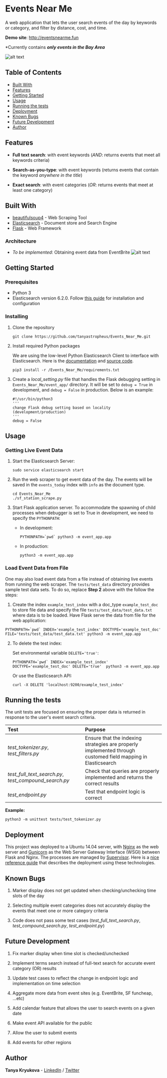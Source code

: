 # Events Near Me

A web application that lets the user search events of the day by keywords or category, and filter by distance, cost, and time. 

**Demo site**: <http://eventsnearme.fun>

*Currently contains **_only events in the Bay Area_**

![alt text](https://i.imgur.com/BmU6dzT.png)

## Table of Contents

- [Built With](#built-with)
- [Features](#features)
- [Getting Started](#getting-started)
- [Usage](#usage)
- [Running the tests](#running-the-tests)
- [Deployment](#deployment)
- [Known Bugs](#knownbugs)
- [Future Development](#future-development)
- [Author](#author)


## Features
* **Full text search**: 
with event keywords (*AND*: returns events that meet all keywords criteria)

* **Search-as-you-type**: 
with event keywords (returns events that contain the keyword *anywhere in the title*)

* **Exact search**: 
with event categories (*OR*: returns events that meet at least one category)

## Built With

* [beautifulsoup4](https://www.crummy.com/software/BeautifulSoup/bs4/doc/) - Web Scraping Tool
* [Elasticsearch](https://www.elastic.co/) - Document store and Search Engine
* [Flask](http://flask.pocoo.org/) - Web Framework

### Architecture
* *To be implemented*: Obtaining event data from EventBrite
![alt text](https://i.imgur.com/awzPV2w.png)

## Getting Started

### Prerequisites

* Python 3
* Elasticsearch version 6.2.0.  Follow [this guide](https://www.digitalocean.com/community/tutorials/how-to-install-and-configure-elasticsearch-on-ubuntu-14-04) for installation and configuration

### Installing

1. Clone the repository
   ```
   git clone https://github.com/tanyastropheus/Events_Near_Me.git
   ```

2. Install required Python packages

   We are using the low-level Python Elasticsearch Client to interface with Elasticsearch.  Here is the [documentation](https://elasticsearch-py.readthedocs.io/en/master/) and [source code](https://elasticsearch-py.readthedocs.io/en/master/).
   ```
   pip3 install -r /Events_Near_Me/requirements.txt
   ```

3. Create a *local_setting.py* file that handles the Flask debugging setting in ```Events_Near_Me/event_app/``` directory.  It will be set to ```debug = True``` in development, and ```debug = False``` in production.  Below is an example:

   ```
   #!/usr/bin/python3
   '''
   change Flask debug setting based on locality (development/production)
   '''
   debug = False
   ```

## Usage

### Getting Live Event Data

1. Start the Elasticsearch Server:
   ```
   sudo service elasticsearch start
   ```

2. Run the web scraper to get event data of the day.  The events will be saved in the ```events_today``` index with ```info``` as the document type.
   ```
   cd Events_Near_Me
   ./sf_station_scrape.py
   ```

3. Start Flask application server.  To accommodate the spawning of child processes when debugger is set to True in development, we need to specify the ```PYTHONPATH```:

   * In development:
      ```
      PYTHONPATH=`pwd` python3 -m event_app.app
      ```
   * In production:
      ```
      python3 -m event_app.app
      ```

### Load Event Data from File
One may also load event data from a file instead of obtaining live events from running the web scraper.  The ```tests/test_data``` directory provides sample test data sets.  To do so, replace **Step 2** above with the follow the steps:

1.  Create the index ```example_test_index``` with a doc_type ```example_test_doc``` to store file data and specify the file ```tests/test_data/test_data.txt``` where data is to be loaded.  Have Flask serve the data from file for the web application:
   ```
   PYTHONPATH=`pwd` INDEX='example_test_index' DOCTYPE='example_test_doc' FILE='tests/test_data/test_data.txt' python3 -m event_app.app
   ```

2. To delete the test index:

   Set environmental variable ```DELETE='true'```:
   ```
   PYTHONPATH=`pwd` INDEX='example_test_index' DOCTYPE='example_test_doc' DELETE='true'  python3 -m event_app.app
   ```

   Or use the Elasticsearch API:

   ```
   curl -X DELETE 'localhost:9200/example_test_index'
   ```

## Running the tests

The unit tests are focused on ensuring the proper data is returned in response to the user's event search criteria.

| Test                                                  | Purpose                                                                                                      |
|:------------------------------------------------------|:-------------------------------------------------------------------------------------------------------------|
| *test_tokenizer.py*, *test_filters.py*                | Ensure that the indexing strategies are properly implemented through customed field mapping in Elasticsearch |
| *test_full_text_search.py*, *test_compound_search.py* | Check that queries are properly implemented and returns the correct results                                  |
| *test_endpoint.py*                                    | Test that endpoint logic is correct                                                                          |

**Example:**

```
python3 -m unittest tests/test_tokenizer.py
```

## Deployment

This project was deployed to a Ubuntu 14.04 server, with [Nginx](https://www.nginx.com) as the web server and [Gunicorn](http://gunicorn.org) as the Web Server Gateway Interface (WSGI) between Flask and Nginx.  The processes are managed by [Supervisor](http://supervisord.org/introduction.html). Here is a [nice reference guide](https://realpython.com/kickstarting-flask-on-ubuntu-setup-and-deployment/) that describes the deployment using these technologies.

## Known Bugs

1. Marker display does not get updated when checking/unchecking time slots of the day

2. Selecting multiple event categories does not accurately display the events that meet one or more category criteria

3. Code does not pass some test cases (*test_full_text_search.py*, *test_compound_search.py*, *test_endpoint.py*)


## Future Development

1. Fix marker display when time slot is checked/unchecked

2. Implement terms search instead of full-text search for accurate event category (OR) results

3. Update test cases to reflect the change in endpoint logic and implementation on time selection

4. Aggregate more data from event sites (e.g. EventBrite, SF funcheap, ...etc)

5. Add calendar feature that allows the user to search events on a given date

6. Make event API available for the public

7. Allow the user to submit events

8. Add events for other regions


## Author

**Tanya Kryukova** - [LinkedIn](https://www.linkedin.com/in/tanya-kryukova) / [Twitter](https://twitter.com/tyastropheus)

